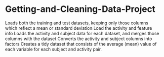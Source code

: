 # Getting-and-Cleaning-Data-Project 

 Loads both the training and test datasets, keeping only those columns which reflect a mean or standard deviation
 Load the activity and feature info
 Loads the activity and subject data for each dataset, and merges those columns with the dataset
 Converts the activity and subject columns into factors
 Creates a tidy dataset that consists of the average (mean) value of each variable for each subject and activity pair.
